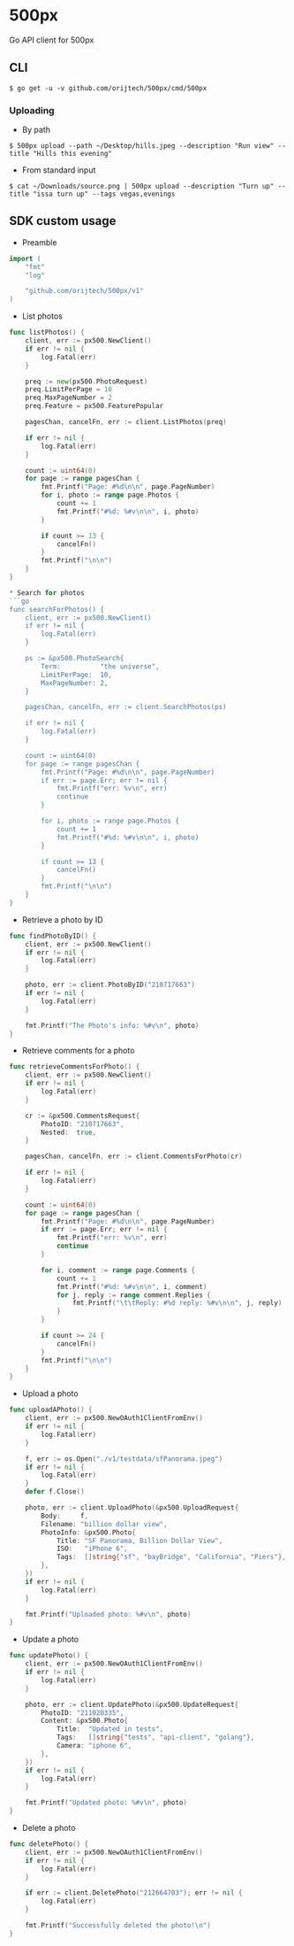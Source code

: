 # 500px
Go API client for 500px

## CLI
```shell
$ go get -u -v github.com/orijtech/500px/cmd/500px
```

### Uploading
* By path
```shell
$ 500px upload --path ~/Desktop/hills.jpeg --description "Run view" --title "Hills this evening"
```
* From standard input
```shell
$ cat ~/Downloads/source.png | 500px upload --description "Turn up" --title "issa turn up" --tags vegas,evenings
```

## SDK custom usage

* Preamble
```go
import (
	"fmt"
	"log"

	"github.com/orijtech/500px/v1"
)
```

* List photos
```go
func listPhotos() {
	client, err := px500.NewClient()
	if err != nil {
		log.Fatal(err)
	}

	preq := new(px500.PhotoRequest)
	preq.LimitPerPage = 10
	preq.MaxPageNumber = 2
	preq.Feature = px500.FeaturePopular

	pagesChan, cancelFn, err := client.ListPhotos(preq)

	if err != nil {
		log.Fatal(err)
	}

	count := uint64(0)
	for page := range pagesChan {
		fmt.Printf("Page: #%d\n\n", page.PageNumber)
		for i, photo := range page.Photos {
			count += 1
			fmt.Printf("#%d: %#v\n\n", i, photo)
		}

		if count >= 13 {
			cancelFn()
		}
		fmt.Printf("\n\n")
	}
}

* Search for photos
```go
func searchForPhotos() {
	client, err := px500.NewClient()
	if err != nil {
		log.Fatal(err)
	}

	ps := &px500.PhotoSearch{
		Term:          "the universe",
		LimitPerPage:  10,
		MaxPageNumber: 2,
	}

	pagesChan, cancelFn, err := client.SearchPhotos(ps)

	if err != nil {
		log.Fatal(err)
	}

	count := uint64(0)
	for page := range pagesChan {
		fmt.Printf("Page: #%d\n\n", page.PageNumber)
		if err := page.Err; err != nil {
			fmt.Printf("err: %v\n", err)
			continue
		}

		for i, photo := range page.Photos {
			count += 1
			fmt.Printf("#%d: %#v\n\n", i, photo)
		}

		if count >= 13 {
			cancelFn()
		}
		fmt.Printf("\n\n")
	}
}
```

* Retrieve a photo by ID
```go
func findPhotoByID() {
	client, err := px500.NewClient()
	if err != nil {
		log.Fatal(err)
	}

	photo, err := client.PhotoByID("210717663")
	if err != nil {
		log.Fatal(err)
	}

	fmt.Printf("The Photo's info: %#v\n", photo)
}

```

* Retrieve comments for a photo
```go
func retrieveCommentsForPhoto() {
	client, err := px500.NewClient()
	if err != nil {
		log.Fatal(err)
	}

	cr := &px500.CommentsRequest{
		PhotoID: "210717663",
		Nested:  true,
	}

	pagesChan, cancelFn, err := client.CommentsForPhoto(cr)

	if err != nil {
		log.Fatal(err)
	}

	count := uint64(0)
	for page := range pagesChan {
		fmt.Printf("Page: #%d\n\n", page.PageNumber)
		if err := page.Err; err != nil {
			fmt.Printf("err: %v\n", err)
			continue
		}

		for i, comment := range page.Comments {
			count += 1
			fmt.Printf("#%d: %#v\n\n", i, comment)
			for j, reply := range comment.Replies {
				fmt.Printf("\t\tReply: #%d reply: %#v\n\n", j, reply)
			}
		}

		if count >= 24 {
			cancelFn()
		}
		fmt.Printf("\n\n")
	}
}
```

* Upload a photo
```go
func uploadAPhoto() {
	client, err := px500.NewOAuth1ClientFromEnv()
	if err != nil {
		log.Fatal(err)
	}

	f, err := os.Open("./v1/testdata/sfPanorama.jpeg")
	if err != nil {
		log.Fatal(err)
	}
	defer f.Close()

	photo, err := client.UploadPhoto(&px500.UploadRequest{
		Body:     f,
		Filename: "billion dollar view",
		PhotoInfo: &px500.Photo{
			Title: "SF Panorama, Billion Dollar View",
			ISO:   "iPhone 6",
			Tags:  []string{"sf", "bayBridge", "California", "Piers"},
		},
	})
	if err != nil {
		log.Fatal(err)
	}

	fmt.Printf("Uploaded photo: %#v\n", photo)
}
```

* Update a photo
```go
func updatePhoto() {
	client, err := px500.NewOAuth1ClientFromEnv()
	if err != nil {
		log.Fatal(err)
	}

	photo, err := client.UpdatePhoto(&px500.UpdateRequest{
		PhotoID: "211020335",
		Content: &px500.Photo{
			Title:  "Updated in tests",
			Tags:   []string{"tests", "api-client", "golang"},
			Camera: "iphone 6",
		},
	})
	if err != nil {
		log.Fatal(err)
	}

	fmt.Printf("Updated photo: %#v\n", photo)
}
```

* Delete a photo 
```go
func deletePhoto() {
	client, err := px500.NewOAuth1ClientFromEnv()
	if err != nil {
		log.Fatal(err)
	}

	if err := client.DeletePhoto("212664703"); err != nil {
		log.Fatal(err)
	}

	fmt.Printf("Successfully deleted the photo!\n")
}
```

